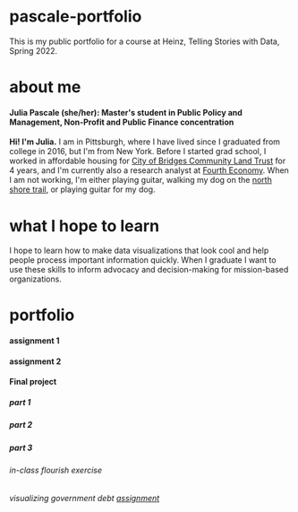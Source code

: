 # pascale-portfolio
This is my public portfolio for a course at Heinz, Telling Stories with Data, Spring 2022.

# about me
#### Julia Pascale (she/her): Master's student in Public Policy and Management, Non-Profit and Public Finance concentration
**Hi! I'm Julia.** I am in Pittsburgh, where I have lived since I graduated from college in 2016, but I'm from New York. Before I started grad school, I worked in affordable housing for [City of Bridges Community Land Trust](https://www.cityofbridgesclt.org) for 4 years, and I'm currently also a research analyst at [Fourth Economy](https://www.fourtheconomy.com). 
When I am not working, I'm either playing guitar, walking my dog on the [north shore trail](https://goo.gl/maps/Dqki8Hg6V6tDR8kC8), or playing guitar for my dog. 

# what I hope to learn
I hope to learn how to make data visualizations that look cool and help people process important information quickly. When I graduate I want to use these skills to inform advocacy and decision-making for mission-based organizations.

# portfolio

#### assignment 1

#### assignment 2

#### Final project 

##### part 1

##### part 2

##### part 3

###### in-class flourish exercise

<div class="flourish-embed flourish-chart" data-src="visualisation/8531416"><script src="https://public.flourish.studio/resources/embed.js"></script></div>

###### visualizing government debt [assignment](/dataviz1.md)

